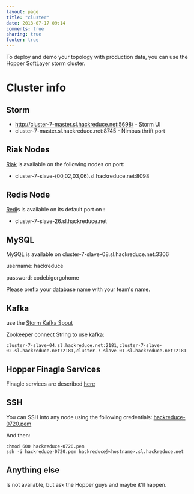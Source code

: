```yaml
---
layout: page
title: "cluster"
date: 2013-07-17 09:14
comments: true
sharing: true
footer: true
---
```


To deploy and demo your topology with production data, you can use the Hopper SoftLayer storm cluster. 

# Cluster info

## Storm

* http://cluster-7-master.sl.hackreduce.net:5698/ - Storm UI
* cluster-7-master.sl.hackreduce.net:8745 - Nimbus thrift port

## Riak Nodes

[Riak](http://basho.com/riak) is available on the following nodes on port:

* cluster-7-slave-(00,02,03,06).sl.hackreduce.net:8098

## Redis Node

[Redi](http://redis.io)s is available on its default port on :

* cluster-7-slave-26.sl.hackreduce.net

## MySQL

MySQL is available on cluster-7-slave-08.sl.hackreduce.net:3306

username: hackreduce

password: codebigorgohome

Please prefix your database name with your team's name.

## Kafka

use the [Storm Kafka Spout](https://github.com/nathanmarz/storm-contrib/tree/master/storm-kafka)

Zookeeper connect String to use kafka:

```cluster-7-slave-04.sl.hackreduce.net:2181,cluster-7-slave-02.sl.hackreduce.net:2181,cluster-7-slave-01.sl.hackreduce.net:2181```

## Hopper Finagle Services

Finagle services are described [here](/finagle/)

## SSH

You can SSH into any node using the following credentials: [hackreduce-0720.pem](hackreduce-0720.pem)

And then:

    chmod 600 hackreduce-0720.pem
    ssh -i hackreduce-0720.pem hackreduce@<hostname>.sl.hackreduce.net

## Anything else

Is not available, but ask the Hopper guys and maybe it'll happen.

